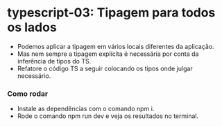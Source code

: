 # typescript-03: Tipagem para todos os lados

- Podemos aplicar a tipagem em vários locais diferentes da aplicação.
- Mas nem sempre a tipagem explícita é necessária por conta da inferência de tipos do TS.
- Refatore o código TS a seguir colocando os tipos onde julgar necessário.

### Como rodar
- Instale as dependências com o comando npm i.
- Rode o comando npm run dev e veja os resultados no terminal.
